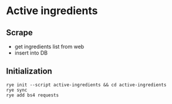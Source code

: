 # Active ingredients
## Scrape
 - get ingredients list from web
 - insert into DB

## Initialization
```
rye init --script active-ingredients && cd active-ingredients
rye sync
rye add bs4 requests
```
